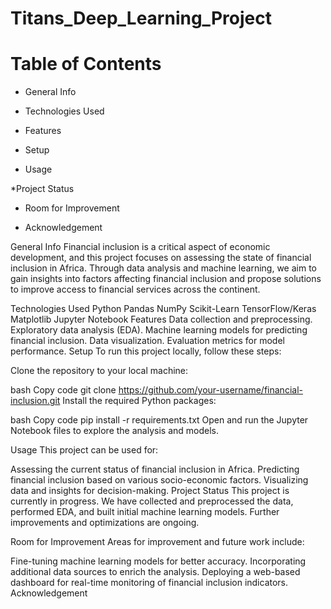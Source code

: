 # Titans_Deep_Learning_Project

# Table of Contents

* General Info

* Technologies Used

* Features

* Setup

* Usage

*Project Status

* Room for Improvement

* Acknowledgement

General Info
Financial inclusion is a critical aspect of economic development, and this project focuses on assessing the state of financial inclusion in Africa. Through data analysis and machine learning, we aim to gain insights into factors affecting financial inclusion and propose solutions to improve access to financial services across the continent.

Technologies Used
Python
Pandas
NumPy
Scikit-Learn
TensorFlow/Keras
Matplotlib
Jupyter Notebook
Features
Data collection and preprocessing.
Exploratory data analysis (EDA).
Machine learning models for predicting financial inclusion.
Data visualization.
Evaluation metrics for model performance.
Setup
To run this project locally, follow these steps:

Clone the repository to your local machine:

bash
Copy code
git clone https://github.com/your-username/financial-inclusion.git
Install the required Python packages:

bash
Copy code
pip install -r requirements.txt
Open and run the Jupyter Notebook files to explore the analysis and models.

Usage
This project can be used for:

Assessing the current status of financial inclusion in Africa.
Predicting financial inclusion based on various socio-economic factors.
Visualizing data and insights for decision-making.
Project Status
This project is currently in progress. We have collected and preprocessed the data, performed EDA, and built initial machine learning models. Further improvements and optimizations are ongoing.

Room for Improvement
Areas for improvement and future work include:

Fine-tuning machine learning models for better accuracy.
Incorporating additional data sources to enrich the analysis.
Deploying a web-based dashboard for real-time monitoring of financial inclusion indicators.
Acknowledgement
